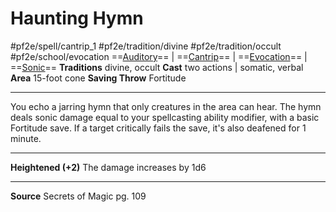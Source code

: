 # Haunting Hymn
#pf2e/spell/cantrip_1 #pf2e/tradition/divine #pf2e/tradition/occult #pf2e/school/evocation 
==[Auditory](../../../Traits/Auditory.md)== | ==[Cantrip](../../../Traits/Cantrip.md)== | ==[Evocation](../../../Traits/Evocation.md)== | ==[Sonic](../../../Traits/Sonic.md)==
**Traditions** divine, occult
**Cast** two actions | somatic, verbal
**Area** 15-foot cone
**Saving Throw** Fortitude

---
You echo a jarring hymn that only creatures in the area can hear. The hymn deals sonic damage equal to your spellcasting ability modifier, with a basic Fortitude save. If a target critically fails the save, it's also deafened for 1 minute.

---
**Heightened (+2)** The damage increases by 1d6

---
**Source** Secrets of Magic pg. 109